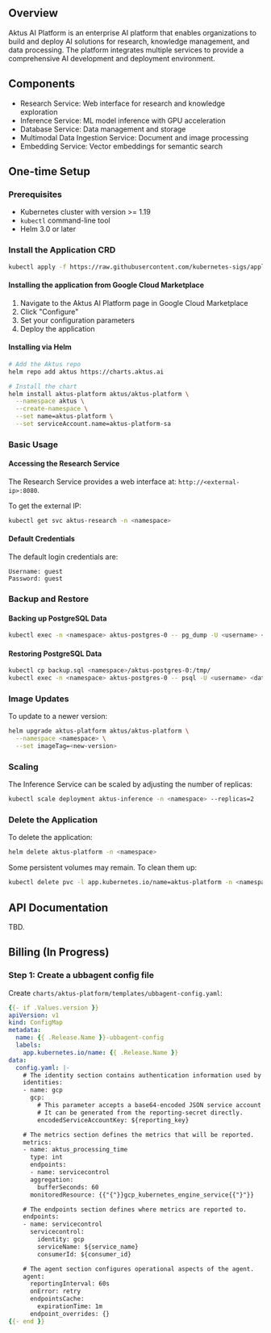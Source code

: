 ## Overview
Aktus AI Platform is an enterprise AI platform that enables organizations to build and deploy AI solutions for research, knowledge management, and data processing. The platform integrates multiple services to provide a comprehensive AI development and deployment environment.

## Components
- Research Service: Web interface for research and knowledge exploration
- Inference Service: ML model inference with GPU acceleration
- Database Service: Data management and storage
- Multimodal Data Ingestion Service: Document and image processing
- Embedding Service: Vector embeddings for semantic search

## One-time Setup

### Prerequisites
- Kubernetes cluster with version >= 1.19
- `kubectl` command-line tool
- Helm 3.0 or later

### Install the Application CRD
```bash
kubectl apply -f https://raw.githubusercontent.com/kubernetes-sigs/application/master/config/crd/bases/app.k8s.io_applications.yaml
```

#### Installing the application from Google Cloud Marketplace

1. Navigate to the Aktus AI Platform page in Google Cloud Marketplace
2. Click "Configure"
3. Set your configuration parameters
4. Deploy the application

#### Installing via Helm
```bash
# Add the Aktus repo
helm repo add aktus https://charts.aktus.ai

# Install the chart
helm install aktus-platform aktus/aktus-platform \
  --namespace aktus \
  --create-namespace \
  --set name=aktus-platform \
  --set serviceAccount.name=aktus-platform-sa
```

### Basic Usage
#### Accessing the Research Service 
The Research Service provides a web interface at: `http://<external-ip>:8080`. 

To get the external IP: 
```bash
kubectl get svc aktus-research -n <namespace>
```

#### Default Credentials
The default login credentials are:

```
Username: guest
Password: guest
```

### Backup and Restore 
#### Backing up PostgreSQL Data
```bash
kubectl exec -n <namespace> aktus-postgres-0 -- pg_dump -U <username> <database> > backup.sql
```

#### Restoring PostgreSQL Data
```bash
kubectl cp backup.sql <namespace>/aktus-postgres-0:/tmp/
kubectl exec -n <namespace> aktus-postgres-0 -- psql -U <username> <database> -f /tmp/backup.sql
```

### Image Updates
To update to a newer version:
```bash
helm upgrade aktus-platform aktus/aktus-platform \
  --namespace <namespace> \
  --set imageTag=<new-version>
```

### Scaling
The Inference Service can be scaled by adjusting the number of replicas:
```bash
kubectl scale deployment aktus-inference -n <namespace> --replicas=2
```

### Delete the Application
To delete the application:
```bash
helm delete aktus-platform -n <namespace>
```

Some persistent volumes may remain. To clean them up:
```bash
kubectl delete pvc -l app.kubernetes.io/name=aktus-platform -n <namespace>
```

## API Documentation
TBD.


## Billing (In Progress)

### Step 1: Create a ubbagent config file

Create `charts/aktus-platform/templates/ubbagent-config.yaml`:

```yaml
{{- if .Values.version }}
apiVersion: v1
kind: ConfigMap
metadata:
  name: {{ .Release.Name }}-ubbagent-config
  labels:
    app.kubernetes.io/name: {{ .Release.Name }}
data:
  config.yaml: |-
    # The identity section contains authentication information used by the agent.
    identities:
    - name: gcp
      gcp:
        # This parameter accepts a base64-encoded JSON service account key.
        # It can be generated from the reporting-secret directly.
        encodedServiceAccountKey: ${reporting_key}

    # The metrics section defines the metrics that will be reported.
    metrics:
    - name: aktus_processing_time
      type: int
      endpoints:
      - name: servicecontrol
      aggregation:
        bufferSeconds: 60
      monitoredResource: {{"{"}}gcp_kubernetes_engine_service{{"}"}}

    # The endpoints section defines where metrics are reported to.
    endpoints:
    - name: servicecontrol
      servicecontrol:
        identity: gcp
        serviceName: ${service_name}
        consumerId: ${consumer_id}

    # The agent section configures operational aspects of the agent.
    agent:
      reportingInterval: 60s
      onError: retry
      endpointsCache:
        expirationTime: 1m
      endpoint_overrides: {}
{{- end }}
```
